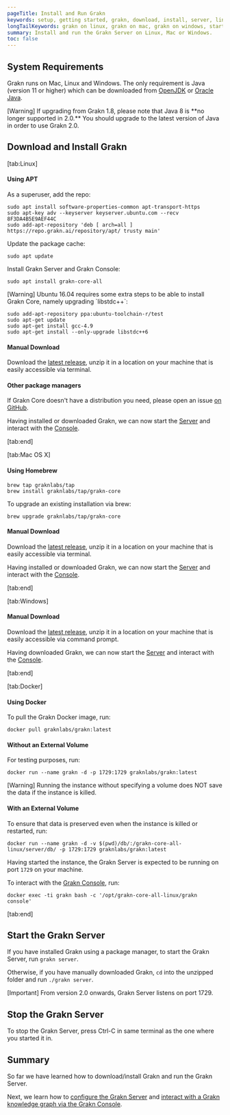 ```yaml
---
pageTitle: Install and Run Grakn
keywords: setup, getting started, grakn, download, install, server, linux, mac, windows, docker
longTailKeywords: grakn on linux, grakn on mac, grakn on windows, start grakn server
summary: Install and run the Grakn Server on Linux, Mac or Windows.
toc: false
---
```


## System Requirements
Grakn runs on Mac, Linux and Windows. The only requirement is Java (version 11 or higher) which can be downloaded from [OpenJDK](http://openjdk.java.net/install/) or [Oracle Java](https://www.oracle.com/java/technologies/javase-jdk15-downloads.html).

<div class="note">
[Warning]
If upgrading from Grakn 1.8, please note that Java 8 is **no longer supported in 2.0.** You should upgrade to the latest version of Java in order to use Grakn 2.0.
</div>

## Download and Install Grakn

<div class="tabs light">
[tab:Linux]

#### Using APT

As a superuser, add the repo:
```
sudo apt install software-properties-common apt-transport-https
sudo apt-key adv --keyserver keyserver.ubuntu.com --recv 8F3DA4B5E9AEF44C
sudo add-apt-repository 'deb [ arch=all ] https://repo.grakn.ai/repository/apt/ trusty main'
```

Update the package cache:
```
sudo apt update
```

Install Grakn Server and Grakn Console:
```
sudo apt install grakn-core-all
```

<div class="note">
[Warning]
Ubuntu 16.04 requires some extra steps to be able to install Grakn Core, namely upgrading `libstdc++`:

```
sudo add-apt-repository ppa:ubuntu-toolchain-r/test
sudo apt-get update
sudo apt-get install gcc-4.9
sudo apt-get install --only-upgrade libstdc++6
```
</div>

#### Manual Download

Download the [latest release](https://github.com/graknlabs/grakn/releases), unzip it in a location on your machine that is easily accessible via terminal.

#### Other package managers

If Grakn Core doesn't have a distribution you need, please open an issue [on GitHub](https://github.com/graknlabs/grakn/issues).


Having installed or downloaded Grakn, we can now start the [Server](#start-the-grakn-server) and interact with the [Console](../02-console/01-console.md).

[tab:end]

[tab:Mac OS X]

#### Using Homebrew
```
brew tap graknlabs/tap
brew install graknlabs/tap/grakn-core
```

To upgrade an existing installation via brew:
```
brew upgrade graknlabs/tap/grakn-core
```

#### Manual Download
Download the [latest release](https://github.com/graknlabs/grakn/releases), unzip it in a location on your machine that is easily accessible via terminal.

Having installed or downloaded Grakn, we can now start the [Server](#start-the-grakn-server) and interact with the [Console](../02-console/01-console.md).

[tab:end]

[tab:Windows]

#### Manual Download
Download the [latest release](https://github.com/graknlabs/grakn/releases), unzip it in a location on your machine that is easily accessible via command prompt.

Having downloaded Grakn, we can now start the [Server](#start-the-grakn-server) and interact with the [Console](../02-console/01-console.md).

[tab:end]


[tab:Docker]

#### Using Docker

To pull the Grakn Docker image, run:

```
docker pull graknlabs/grakn:latest
```

#### Without an External Volume

For testing purposes, run:
```
docker run --name grakn -d -p 1729:1729 graknlabs/grakn:latest
```

<div class="note">
[Warning]
Running the instance without specifying a volume does NOT save the data if the instance is killed.
</div>

#### With an External Volume

To ensure that data is preserved even when the instance is killed or restarted, run:

```
docker run --name grakn -d -v $(pwd)/db/:/grakn-core-all-linux/server/db/ -p 1729:1729 graknlabs/grakn:latest
```

Having started the instance, the Grakn Server is expected to be running on port `1729` on your machine.

To interact with the [Grakn Console](../02-console/01-console.md), run:

```
docker exec -ti grakn bash -c '/opt/grakn-core-all-linux/grakn console'
```
[tab:end]
</div>

## Start the Grakn Server
If you have installed Grakn using a package manager, to start the Grakn Server, run `grakn server`.

Otherwise, if you have manually downloaded Grakn, `cd` into the unzipped folder and run `./grakn server`.

<div class="note">
[Important]
From version 2.0 onwards, Grakn Server listens on port 1729.
</div>

## Stop the Grakn Server
To stop the Grakn Server, press Ctrl-C in same terminal as the one where you started it in.


## Summary
So far we have learned how to download/install Grakn and run the Grakn Server.

Next, we learn how to [configure the Grakn Server](../01-running-grakn/03-configuration.md) and [interact with a Grakn knowledge graph via the Grakn Console](../02-console/01-console.md).
